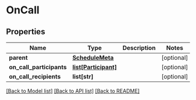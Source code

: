 # OnCall

## Properties
Name | Type | Description | Notes
------------ | ------------- | ------------- | -------------
**parent** | [**ScheduleMeta**](ScheduleMeta.md) |  | [optional] 
**on_call_participants** | [**list[Participant]**](Participant.md) |  | [optional] 
**on_call_recipients** | **list[str]** |  | [optional] 

[[Back to Model list]](../README.md#documentation-for-models) [[Back to API list]](../README.md#documentation-for-api-endpoints) [[Back to README]](../README.md)


